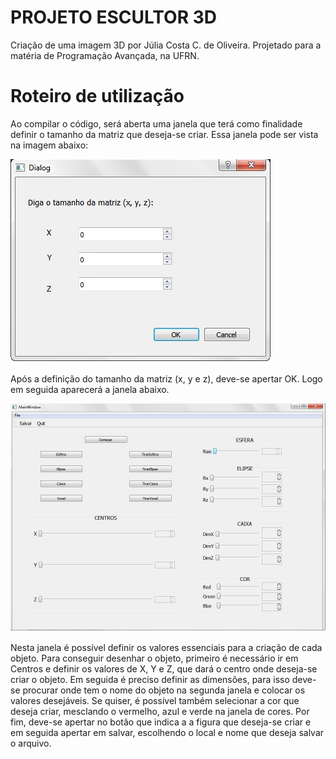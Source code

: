 # PROJETO ESCULTOR 3D
Criação de uma imagem 3D por Júlia Costa C. de Oliveira. Projetado para a matéria de Programação Avançada, na UFRN. 

# Roteiro de utilização

Ao compilar o código, será aberta uma janela que terá como finalidade definir o tamanho da matriz que deseja-se criar. 
Essa janela pode ser vista na imagem abaixo:

![Janela de definição do tamanho da matriz](https://github.com/juliacoliveira/Projeto/blob/master/Imagens/Janela1.jpg)

Após a definição do tamanho da matriz (x, y e z), deve-se apertar OK. Logo em seguida aparecerá a janela abaixo. 

![Janela geral](https://github.com/juliacoliveira/Projeto/blob/master/Imagens/Janela%202.jpg)

Nesta janela é possível definir os valores essenciais para a criação de cada objeto. 
Para conseguir desenhar o objeto, primeiro é necessário ir em Centros e definir os valores de X, Y e Z, que dará o centro onde deseja-se criar o objeto.
Em seguida é preciso definir as dimensões, para isso deve-se procurar onde tem o nome do objeto na segunda janela e colocar os valores desejáveis.
Se quiser, é possível também selecionar a cor que deseja criar, mesclando o vermelho, azul e verde na janela de cores. Por fim, deve-se apertar no botão que indica a a figura que deseja-se criar e 
em seguida apertar em salvar, escolhendo o local e nome que deseja salvar o arquivo. 
